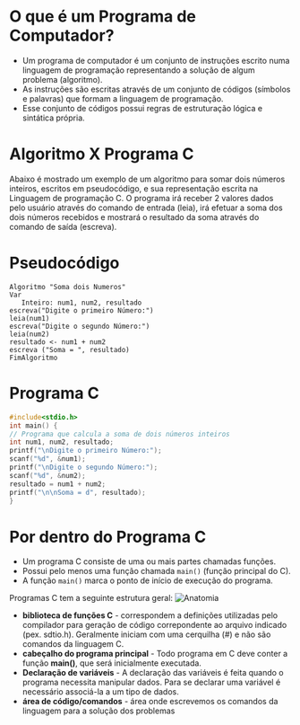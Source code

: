 # O que é um Programa de Computador?

+ Um programa de computador é um conjunto de instruções escrito numa linguagem de programação representando a solução de algum problema (algoritmo). 
+ As instruções são escritas através de um conjunto de códigos (símbolos e palavras) que formam a linguagem de programação. 
+ Esse conjunto de códigos possui regras de estruturação lógica e sintática própria. 

# Algoritmo X Programa C

Abaixo é mostrado um exemplo de um algoritmo para somar dois números inteiros, escritos em pseudocódigo, e sua representação escrita na Linguagem de programação C. O programa irá receber 2 valores dados pelo usuário através do comando de entrada (leia), irá efetuar a soma dos dois números recebidos e mostrará o resultado da soma através do comando de saída (escreva).

# Pseudocódigo                                                  
```                                                               
Algoritmo "Soma dois Numeros"                                  
Var                                                              
   Inteiro: num1, num2, resultado                                
escreva("Digite o primeiro Número:")                           
leia(num1)                                                                                                     
escreva("Digite o segundo Número:")                            
leia(num2)                                                    
resultado <- num1 + num2                                       
escreva ("Soma = ", resultado)                                 
FimAlgoritmo                                                   
```
# Programa C
  ``` C
  #include<stdio.h>
  int main() { 
  // Programa que calcula a soma de dois números inteiros
  int num1, num2, resultado; 
  printf("\nDigite o primeiro Número:");
  scanf("%d", &num1); 
  printf("\nDigite o segundo Número:");
  scanf("%d", &num2);
  resultado = num1 + num2;
  printf("\n\nSoma = d", resultado);
  }
  ``` 
# Por dentro do Programa C
+ Um programa C consiste de uma ou mais partes chamadas funções. 
+ Possui pelo menos uma função chamada `main()` (função principal do C). 
+ A função `main()` marca o ponto de início de execução do programa.

Programas C tem a seguinte estrutura geral:
![Anatomia](/markdowns/anatomiaC.png)

<ul>
  <li><strong>biblioteca de funções C</strong> - correspondem a definições utilizadas pelo compilador para geração de código correpondente ao arquivo indicado (pex. sdtio.h). Geralmente iniciam com uma cerquilha (#) e não são comandos da linguagem C.</li>
<li><strong>cabeçalho do programa principal</strong> - Todo programa em C deve conter a função <b>main()</b>, que será inicialmente executada.</li>
<li><strong>Declaração de variáveis</strong> - A declaração das variáveis é feita quando o programa necessita manipular dados. Para se declarar uma variável é necessário associá-la a um tipo de dados.</li>
<li><strong>área de código/comandos</strong> -  área onde escrevemos os comandos da linguagem para a solução dos problemas</li>
</ul>  
